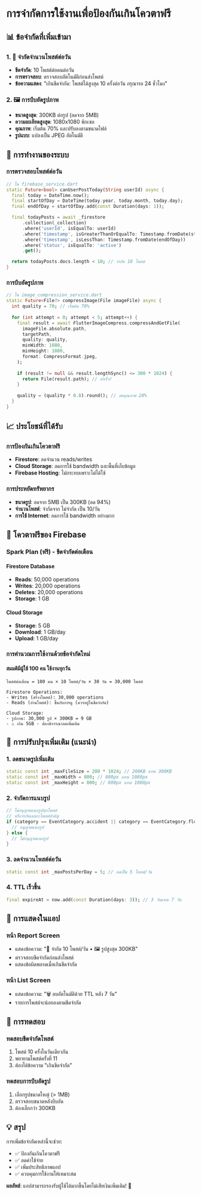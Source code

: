 # การจำกัดการใช้งานเพื่อป้องกันเกินโควตาฟรี

## 📊 ข้อจำกัดที่เพิ่มเข้ามา

### 1. 📝 จำกัดจำนวนโพสต์ต่อวัน
- **ขีดจำกัด**: 10 โพสต์ต่อคนต่อวัน
- **การตรวจสอบ**: ตรวจสอบอัตโนมัติก่อนส่งโพสต์
- **ข้อความแสดง**: "เกินขีดจำกัด: โพสต์ได้สูงสุด 10 ครั้งต่อวัน กรุณารอ 24 ชั่วโมง"

### 2. 🖼️ การบีบอัดรูปภาพ
- **ขนาดสูงสุด**: 300KB ต่อรูป (ลดจาก 5MB)
- **ความละเอียดสูงสุด**: 1080x1080 พิกเซล
- **คุณภาพ**: เริ่มต้น 70% และปรับลงตามขนาดไฟล์
- **รูปแบบ**: แปลงเป็น JPEG อัตโนมัติ

## 🔧 การทำงานของระบบ

### การตรวจสอบโพสต์ต่อวัน
```dart
// ใน firebase_service.dart
static Future<bool> canUserPostToday(String userId) async {
  final today = DateTime.now();
  final startOfDay = DateTime(today.year, today.month, today.day);
  final endOfDay = startOfDay.add(const Duration(days: 1));

  final todayPosts = await _firestore
      .collection(_collection)
      .where('userId', isEqualTo: userId)
      .where('timestamp', isGreaterThanOrEqualTo: Timestamp.fromDate(startOfDay))
      .where('timestamp', isLessThan: Timestamp.fromDate(endOfDay))
      .where('status', isEqualTo: 'active')
      .get();

  return todayPosts.docs.length < 10; // จำกัด 10 โพสต์
}
```

### การบีบอัดรูปภาพ
```dart
// ใน image_compression_service.dart
static Future<File?> compressImage(File imageFile) async {
  int quality = 70; // เริ่มต้น 70%
  
  for (int attempt = 0; attempt < 5; attempt++) {
    final result = await FlutterImageCompress.compressAndGetFile(
      imageFile.absolute.path,
      targetPath,
      quality: quality,
      minWidth: 1080,
      minHeight: 1080,
      format: CompressFormat.jpeg,
    );
    
    if (result != null && result.lengthSync() <= 300 * 1024) {
      return File(result.path); // สำเร็จ!
    }
    
    quality = (quality * 0.8).round(); // ลดคุณภาพ 20%
  }
}
```

## 📈 ประโยชน์ที่ได้รับ

### การป้องกันเกินโควตาฟรี
- **Firestore**: ลดจำนวน reads/writes
- **Cloud Storage**: ลดการใช้ bandwidth และพื้นที่เก็บข้อมูล
- **Firebase Hosting**: ไม่กระทบเพราะไม่ได้ใช้

### การประหยัดทรัพยากร
- **ขนาดรูป**: ลดจาก 5MB เป็น 300KB (ลด 94%)
- **จำนวนโพสต์**: จำกัดจาก ไม่จำกัด เป็น 10/วัน
- **การใช้ Internet**: ลดการใช้ bandwidth อย่างมาก

## 🚦 โควตาฟรีของ Firebase

### Spark Plan (ฟรี) - ขีดจำกัดต่อเดือน

#### Firestore Database
- **Reads**: 50,000 operations
- **Writes**: 20,000 operations  
- **Deletes**: 20,000 operations
- **Storage**: 1 GB

#### Cloud Storage
- **Storage**: 5 GB
- **Download**: 1 GB/day
- **Upload**: 1 GB/day

### การคำนวณการใช้งานด้วยข้อจำกัดใหม่

#### สมมติมีผู้ใช้ 100 คน ใช้งานทุกวัน
```
โพสต์ต่อเดือน = 100 คน × 10 โพสต์/วัน × 30 วัน = 30,000 โพสต์

Firestore Operations:
- Writes (สร้างโพสต์): 30,000 operations
- Reads (อ่านโพสต์): ขึ้นกับการดู (ควรอยู่ในขีดจำกัด)

Cloud Storage:
- รูปภาพ: 30,000 รูป × 300KB = 9 GB
- ⚠️ เกิน 5GB - ต้องพิจารณาลดเพิ่มเติม
```

## 🎯 การปรับปรุงเพิ่มเติม (แนะนำ)

### 1. ลดขนาดรูปเพิ่มเติม
```dart
static const int _maxFileSize = 200 * 1024; // 200KB แทน 300KB
static const int _maxWidth = 800; // 800px แทน 1080px
static const int _maxHeight = 800; // 800px แทน 1080px
```

### 2. จำกัดการแนบรูป
```dart
// ไม่อนุญาตแนบรูปทุกโพสต์
// หรือจำกัดเฉพาะโพสต์สำคัญ
if (category == EventCategory.accident || category == EventCategory.floodRain) {
  // อนุญาตแนบรูป
} else {
  // ไม่อนุญาตแนบรูป
}
```

### 3. ลดจำนวนโพสต์ต่อวัน
```dart
static const int _maxPostsPerDay = 5; // ลดเป็น 5 โพสต์/วัน
```

### 4. TTL เร็วขึ้น
```dart
final expireAt = now.add(const Duration(days: 3)); // 3 วันแทน 7 วัน
```

## 📱 การแสดงในแอป

### หน้า Report Screen
- แสดงข้อความ: "📝 จำกัด 10 โพสต์/วัน • 🖼️ รูปสูงสุด 300KB"
- ตรวจสอบขีดจำกัดก่อนส่งโพสต์
- แสดงข้อผิดพลาดเมื่อเกินขีดจำกัด

### หน้า List Screen  
- แสดงข้อความ: "🗑️ ลบอัตโนมัติด้วย TTL หลัง 7 วัน"
- รายการโพสต์จะน้อยลงตามขีดจำกัด

## 🔄 การทดสอบ

### ทดสอบขีดจำกัดโพสต์
1. โพสต์ 10 ครั้งในวันเดียวกัน
2. พยายามโพสต์ครั้งที่ 11
3. ต้องได้ข้อความ "เกินขีดจำกัด"

### ทดสอบการบีบอัดรูป  
1. เลือกรูปขนาดใหญ่ (> 1MB)
2. ตรวจสอบขนาดหลังบีบอัด
3. ต้องเล็กกว่า 300KB

## 💡 สรุป

การเพิ่มข้อจำกัดเหล่านี้จะช่วย:
- ✅ ป้องกันเกินโควตาฟรี
- ✅ ลดค่าใช้จ่าย 
- ✅ เพิ่มประสิทธิภาพแอป
- ✅ ควบคุมการใช้งานให้เหมาะสม

**ผลลัพธ์**: แอปสามารถรองรับผู้ใช้ได้มากขึ้นโดยไม่เสียเงินเพิ่มเติม! 🎉

